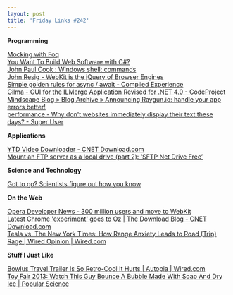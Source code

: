 ```yaml
---
layout: post
title: 'Friday Links #242'
---
```

**Programming**

[Mocking with Foq](http://www.trelford.com/blog/post/Foq.aspx)   
[You Want To Build Web Software with C#?](http://odetocode.com/blogs/scott/archive/2013/02/12/you-want-to-build-web-software-with-c.aspx)   
[John Paul Cook : Windows shell: commands](http://sqlblog.com/blogs/john_paul_cook/archive/2013/02/13/windows-shell-commands.aspx)   
[John Resig - WebKit is the jQuery of Browser Engines](http://ejohn.org/blog/webkit-is-the-jquery-of-browser-engines/)   
[Simple golden rules for async / await - Compiled Experience](http://compiledexperience.com/blog/posts/async-golden-rules)   
[Gilma - GUI for the ILMerge Application Revised for .NET 4.0 - CodeProject](http://www.codeproject.com/Articles/17797/Gilma-GUI-for-the-ILMerge-Application-Revised-for)   
[Mindscape Blog » Blog Archive » Announcing Raygun.io: handle your app errors better!](http://www.mindscapehq.com/blog/index.php/2013/02/12/announcing-raygun-io-handle-your-app-errors-better/)   
[performance - Why don't websites immediately display their text these days? - Super User](http://superuser.com/questions/547743/why-dont-websites-immediately-display-their-text-these-days)

**Applications**

[YTD Video Downloader - CNET Download.com](http://download.cnet.com/YTD-Video-Downloader/3000-2071_4-10647340.html?tag=dropDownForm;pop)   
[Mount an FTP server as a local drive (part 2): ‘SFTP Net Drive Free’](http://www.freewaregenius.com/mount-an-ftp-server-as-a-local-drive-part-2-sftp-net-drive-free/)

**Science and Technology**

[Got to go? Scientists figure out how you know](http://www.sciencedaily.com/releases/2013/02/130208182825.htm)

**On the Web**

[Opera Developer News - 300 million users and move to WebKit](http://my.opera.com/ODIN/blog/300-million-users-and-move-to-webkit)   
[Latest Chrome 'experiment' goes to Oz | The Download Blog - CNET Download.com](http://download.cnet.com/8301-2007_4-57567692-12/latest-chrome-experiment-goes-to-oz/?tag=rb_content;main)   
[Tesla vs. The New York Times: How Range Anxiety Leads to Road (Trip) Rage | Wired Opinion | Wired.com](http://www.wired.com/opinion/2013/02/tesla-vs-new-york-times-when-range-anxiety-leads-to-road-trip-rage/)

**Stuff I Just Like**

[Bowlus Travel Trailer Is So Retro-Cool It Hurts | Autopia | Wired.com](http://www.wired.com/autopia/2013/02/bowlus-travel-trailer/)   
[Toy Fair 2013: Watch This Guy Bounce A Bubble Made With Soap And Dry Ice | Popular Science](http://www.popsci.com/science/article/2013-02/toy-fair-2013-watch-guy-bounce-bubbles-made-soap-and-dry-ice)
